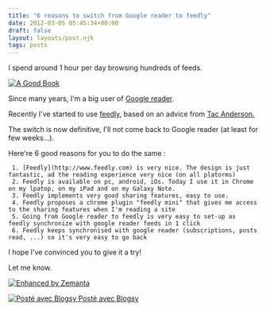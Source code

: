 ```yaml
---
title: "6 reasons to switch from Google reader to feedly"
date: 2012-03-05 05:45:34+00:00
draft: false
layout: layouts/post.njk
tags: posts
---
```


I spend around 1 hour per day browsing hundreds of feeds.  

[![A Good Book](http://farm5.staticflickr.com/4145/5444690994_48edf70cb5.jpg)
](http://www.flickr.com/photos/chrisjl/5444690994/)





Since many years, I'm a big user of [Google reader](http://www.google.com/reader).





Recently I've started to use [feedly](http://www.feedly.com), based on an advice from [Tac Anderson.](https://twitter.com/#!/tacanderson)





The switch is now definitive, I'll not come back to Google reader (at least for few weeks...).





Here're   6 good reasons for you to do the same :  








     1. [Feedly](http://www.feedly.com) is very nice. The design is just fantastic, ad the reading experience very nice (on all platorms)
     2. Feedly is available on pc, android, iOs. Today I use it in Chrome on my lpatop, on my iPad and on my Galaxy Note.
     3. Feedly implements very good sharing features, easy to use.
     4. Feedly proposes a chrome plugin "feedly mini" that gives me access to the sharing features when I'm reading a site
     5. Going from Google reader to feedly is very easy to set-up as feedly synchronize with google reader feeds in 1 click
     6. Feedly keeps synchronised with google reader (subscriptions, posts read, ...) so it's very easy to go back




  

I hope I've convinced you to give it a try!





Let me know.  







[![Enhanced by Zemanta](http://img.zemanta.com/zemified_a.png?x-id=a705b286-c77b-4a28-9dd1-10c347db8557)
](http://www.zemanta.com/)





[![Posté avec Blogsy](http://blogsyapp.com/images/blogsy_footer_icon.png)
Posté avec Blogsy](http://blogsyapp.com)
